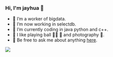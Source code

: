 ### Hi, I'm jayhua 👋

- 🔭 I’m a worker of bigdata. 
- 🥳 I’m now working in selectdb.
- 🤔 I’m currently coding in java python and c++.
- 🤠 I like playing ball 🏀🎳	🏸 and photography 📸.
- 💬 Be free to ask me about anything [here](https://github.com/JayITH/JayITH/issues).

![](https://raw.githubusercontent.com/thinkingthigh/thinkingthigh/main/assets/github-contribution-grid-snake.svg)
